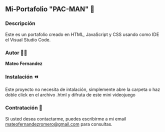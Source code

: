 ## Mi-Portafolio "PAC-MAN" 🚩
<h3>Descripcíón</h3>
Este es un portafolio creado en HTML, JavaScript y CSS usando como IDE el Visual Studio Code.

### Autor 🧑‍💻
**Mateo Fernandez**

### Instalación ⏪️
Este proyecto no necesita de intalación, simplemente abre la carpeta o haz doble click en el archivo .html y difruta de este mini videojuego

### Contratación 📝
Si usted desea contactarme, puedes escribirme a mi email mateofernandezromero@gmail.com para consultas.
